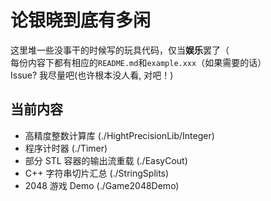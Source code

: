 # 论银晓到底有多闲
这里堆一些没事干的时候写的玩具代码，仅当**娱乐**罢了（  
每份内容下都有相应的`README.md`和`example.xxx`（如果需要的话）  
Issue? 我尽量吧(也许根本没人看, 对吧！)  
## 当前内容  
- 高精度整数计算库 (./HightPrecisionLib/Integer)
- 程序计时器 (./Timer)
- 部分 STL 容器的输出流重载 (./EasyCout)
- C++ 字符串切片汇总 (./StringSplits)
- 2048 游戏 Demo (./Game2048Demo)
